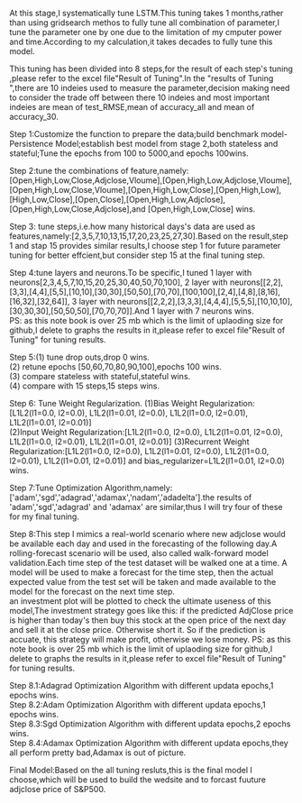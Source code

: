At this stage,I systematically tune LSTM.This tuning takes 1 months,rather than using gridsearch methos to fully tune all combination of parameter,I tune the parameter one by one due to the limitation of my cmputer power and time.According to my calculation,it takes decades to fully tune this model.  

This tuning has been divided into 8 steps,for the result of each step's tuning ,please refer to the excel file"Result of Tuning".In the "results of Tuning ",there are 10 indeies used to measure the parameter,decision making need to consider the trade off between there 10 indeies and most important indeies are mean of test_RMSE,mean of accuracy_all and mean of accuracy_30.

Step 1:Customize the function to prepare the data;build benchmark model-Persistence Model;establish best model from stage 2,both stateless and stateful;Tune the epochs from 100 to 5000,and epochs 100wins.

Step 2:tune the combinations of feature,namely:[Open,High,Low,Close,Adjclose,Vloume],[Open,High,Low,Adjclose,Vloume],[Open,High,Low,Close,Vloume],[Open,High,Low,Close],[Open,High,Low],[High,Low,Close],[Open,Close],[Open,High,Low,Adjclose],[Open,High,Low,Close,Adjclose],and  [Open,High,Low,Close] wins.

Step 3: tune steps,i.e.how many historical days's data are used as features,namely:[2,3,5,7,10,13,15,17,20,23,25,27,30].Based on the result,step 1 and stap 15 provides similar results,I choose step 1 for future parameter tuning for better effcient,but consider step 15 at the final tuning step.

Step 4:tune layers and neurons.To be specific,I tuned 1 layer with neurons[2,3,4,5,7,10,15,20,25,30,40,50,70,100], 2 layer with neurons[[2,2],[3,3],[4,4],[5,5],[10,10],[30,30],[50,50],[70,70],[100,100],[2,4],[4,8],[8,16],[16,32],[32,64]], 3 layer with neurons[[2,2,2],[3,3,3],[4,4,4],[5,5,5],[10,10,10],[30,30,30],[50,50,50],[70,70,70]].And 1 layer with 7 neurons wins.  
PS: as this note book is over 25 mb which is the limit of uplaoding size for github,I delete to graphs the results in it,please refer to excel file"Result of Tuning" for tuning results.

Step 5:(1) tune drop outs,drop 0 wins.  
       (2) retune epochs [50,60,70,80,90,100],epochs 100 wins.  
       (3) compare stateless with stateful,stateful wins.  
       (4) compare with 15 steps,15 steps wins.
       
Step 6: Tune Weight Regularization.
        (1)Bias Weight Regularization:[L1L2(l1=0.0, l2=0.0), L1L2(l1=0.01, l2=0.0), L1L2(l1=0.0, l2=0.01), L1L2(l1=0.01, l2=0.01)]  
        (2)Input Weight Regularization:[L1L2(l1=0.0, l2=0.0), L1L2(l1=0.01, l2=0.0), L1L2(l1=0.0, l2=0.01), L1L2(l1=0.01, l2=0.01)]
        (3)Recurrent Weight Regularization:[L1L2(l1=0.0, l2=0.0), L1L2(l1=0.01, l2=0.0), L1L2(l1=0.0, l2=0.01), L1L2(l1=0.01, l2=0.01)]
        and bias_regularizer=L1L2(l1=0.01, l2=0.0) wins.
        
Step 7:Tune Optimization Algorithm,namely:['adam','sgd','adagrad','adamax','nadam','adadelta'].the results of  'adam','sgd','adagrad' and 'adamax' are similar,thus I will try four of these for my final tuning.

Step 8:This step I mimics a real-world scenario where new adjclose would be available each day and used in the forecasting of the following day.A rolling-forecast scenario will be used, also called walk-forward model validation.Each time step of the test dataset will be walked one at a time. A model will be used to make a forecast for the time step, then the actual expected value from the test set will be taken and made available to the model for the forecast on the next time step.  
an investment plot will be plotted to check the ultimate useness of this model,The investment strategy goes like this: if the predicted AdjClose price is higher than today's then buy this stock at the open price of the next day and sell it at the close price. Otherwise short it. So if the prediction is accuate, this strategy will make profit, otherwise we lose money. 
PS: as this note book is over 25 mb which is the limit of uplaoding size for github,I delete to graphs the results in it,please refer to excel file"Result of Tuning" for tuning results.

Step 8.1:Adagrad Optimization Algorithm with different updata epochs,1 epochs wins.   
Step 8.2:Adam Optimization Algorithm with different updata epochs,1 epochs wins.  
Step 8.3:Sgd Optimization Algorithm with different updata epochs,2 epochs wins.  
Step 8.4:Adamax Optimization Algorithm with different updata epochs,they all perform pretty bad,Adamax is out of picture.  


Final Model:Based on the all tuning resluts,this is the final model I choose,which will be used to build the wedsite and to forcast fuuture adjclose price of S&P500.
